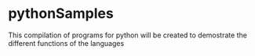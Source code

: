 # pythonSamples

This compilation of programs for python will be created to demostrate the different functions of the languages